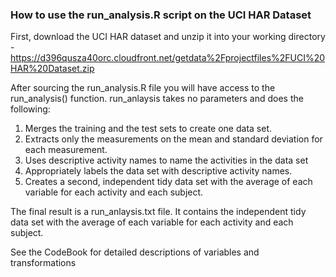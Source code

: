### How to use the run_analysis.R script on the UCI HAR Dataset
First, download the UCI HAR dataset and unzip it into your working directory - [https://d396qusza40orc.cloudfront.net/getdata%2Fprojectfiles%2FUCI%20HAR%20Dataset.zip ](https://d396qusza40orc.cloudfront.net/getdata%2Fprojectfiles%2FUCI%20HAR%20Dataset.zip ) 

After sourcing the run_analysis.R file you will have access to the run_analysis() function. run_anlaysis takes no parameters and does the following: 

1.  Merges the training and the test sets to create one data set.
2.  Extracts only the measurements on the mean and standard deviation for each measurement. 
3.  Uses descriptive activity names to name the activities in the data set
4.  Appropriately labels the data set with descriptive activity names. 
5.  Creates a second, independent tidy data set with the average of each variable for each activity and each subject. 

The final result is a run_anlaysis.txt file. It contains the independent tidy data set with the average of each variable for each activity and each subject.

See the CodeBook for detailed descriptions of variables and transformations